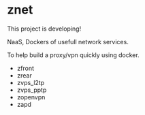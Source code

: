# znet

This project is developing! 

NaaS, Dockers of usefull network services.

To help build a proxy/vpn quickly using docker.
* zfront
* zrear
* zvps_l2tp
* zvps_pptp
* zopenvpn
* zapd
